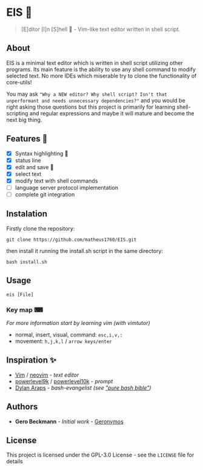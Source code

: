 # EIS 🍦

> [E]ditor [I]n [S]hell 🍦 - Vim-like text editor written in shell script. 

## About

EIS is a minimal text editor which is written in shell script utilizing other programs. Its main feature is the ability to use any shell command to modify selected text. No more IDEs which miserable try to clone the functionality of core-utils! 

You may ask `"Why a NEW editor? Why shell script? Isn't that unperformant and needs unnecessary dependencies?"` and you would be right asking those questions but this project is primarily for learning shell-scripting and regular expressions and maybe it will mature and become the next big thing. 

## Features 🏁

- [X] Syntax highlighting 🌈
- [X] status line
- [X] edit and save 📝
- [X] select text
- [X] modify text with shell commands
- [ ] language server protocol implementation
- [ ] complete git integration

## Instalation
Firstly clone the repository:
```
git clone https://github.com/matheus1760/EIS.git
```
then install it running the install.sh script in the same directory:
```
bash install.sh
```

## Usage 

```
eis [File]
```

### Key map ⌨
*For more information start by learning vim (with vimtutor)*
- normal, insert, visual, command: `esc,i,v,:`
- movement: `h,j,k,l` / `arrow keys/enter` 

## Inspiration ✨

- [Vim](https://www.vim.org/) / [neovim](https://neovim.io/) - *text editor*
- [powerlevel9k](https://github.com/Powerlevel9k/powerlevel9k) / [powerlevel10k](https://github.com/romkatv/powerlevel10k) - *prompt*
- [Dylan Araps](https://github.com/dylanaraps) - *bash-evangelist (see ["pure bash bible"](https://github.com/dylanaraps/pure-bash-bible))*

## Authors

- **Gero Beckmann** - *Initial work* - [Geronymos](https://github.com/Geronymos)

## License

This project is licensed under the GPL-3.0 License - see the `LICENSE` file for details
